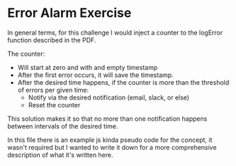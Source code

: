 # Error Alarm Exercise
In general terms, for this challenge I would inject a counter to the logError function described in the PDF.

The counter:
 - Will start at zero and with and empty timestamp
 - After the first error occurs, it will save the timestamp.
 - After the desired time happens, if the counter is more than the threshold of errors per given time:
   - Notify via the desired notification (email, slack, or else)
   - Reset the counter

This solution makes it so that no more than one notification happens between intervals of the desired time.

In this file there is an example js kinda pseudo code for the concept, it wasn't required but I wanted to write it down for a more comprehensive description of what it's written here.
